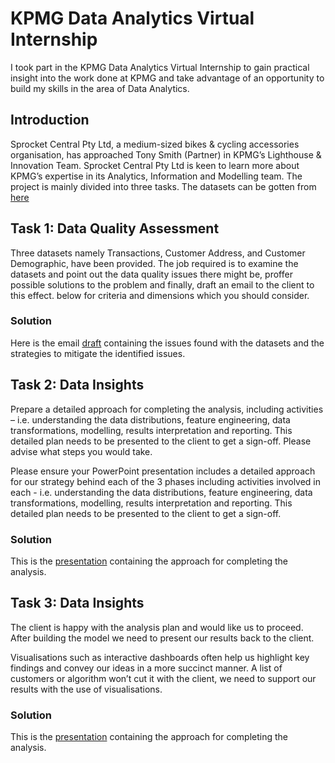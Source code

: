# KPMG Data Analytics Virtual Internship

I took part in the KPMG Data Analytics Virtual Internship to gain practical insight into the work done at KPMG and take advantage of an opportunity to build my skills in the area of Data Analytics.

## Introduction
Sprocket Central Pty Ltd, a medium-sized bikes & cycling accessories organisation, has approached Tony Smith (Partner) in KPMG’s Lighthouse & Innovation Team. Sprocket Central Pty Ltd is keen to learn more about KPMG’s expertise in its Analytics, Information and Modelling team. The project is mainly divided into three tasks. The datasets can be gotten from [here](https://cdn-assets.theforage.com/vinternship_modules/kpmg_data_analytics/KPMG_VI_New_raw_data_update_final.xlsx)

## Task 1: Data Quality Assessment
Three datasets namely Transactions, Customer Address, and Customer Demographic, have been provided. The job required is to examine the datasets and point out the data quality issues there might be, proffer possible solutions to the problem and finally, draft an email to the client to this effect. below for criteria and dimensions which you should consider.

### Solution
Here is the email [draft](https://github.com/igochesam/KPMG_data_analytics_virtual_internship/files/13237695/data_cleaning_draft.docx) containing the issues found with the datasets and the strategies to mitigate the identified issues.


## Task 2: Data Insights
Prepare a detailed approach for completing the analysis, including activities – i.e. understanding the data distributions, feature engineering, data transformations, modelling, results interpretation and reporting. This detailed plan needs to be presented to the client to get a sign-off. Please advise what steps you would take. 

Please ensure your PowerPoint presentation includes a detailed approach for our strategy behind each of the 3 phases including activities involved in each - i.e. understanding the data distributions, feature engineering, data transformations, modelling, results interpretation and reporting. This detailed plan needs to be presented to the client to get a sign-off.

### Solution
This is the [presentation](https://github.com/igochesam/KPMG_data_analytics_virtual_internship/files/13260361/Module_2_Template_slide.pptx) containing the approach for completing the analysis.


## Task 3: Data Insights
The client is happy with the analysis plan and would like us to proceed.  After building the model we need to present our results back to the client. 

Visualisations such as interactive dashboards often help us highlight key findings and convey our ideas in a more succinct manner. A list of customers or algorithm won’t cut it with the client, we need to support our results with the use of visualisations. 

### Solution
This is the [presentation](https://github.com/igochesam/KPMG_data_analytics_virtual_internship/files/13260361/Module_2_Template_slide.pptx) containing the approach for completing the analysis.
